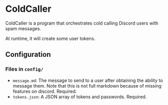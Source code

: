 # ColdCaller

ColdCaller is a program that orchestrates cold calling Discord users with spam messages. 

At runtime, it will create some user tokens. 

## Configuration

### Files in `config/`

* `message.md`: The message to send to a user after obtaining the ability to message them. Note that this is not full markdown because of missing features on discord. Required.
* `tokens.json`: A JSON array of tokens and passwords. Required.
